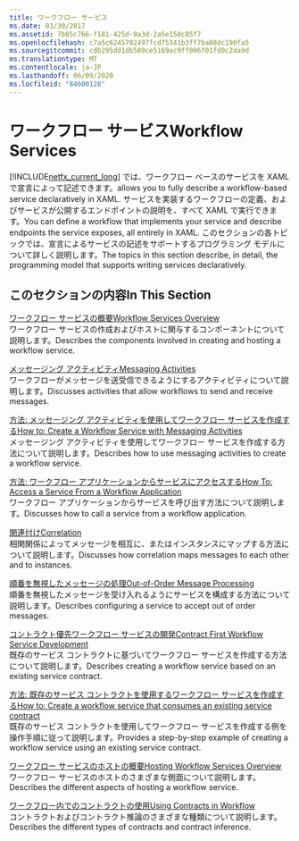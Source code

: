 ```yaml
---
title: ワークフロー サービス
ms.date: 03/30/2017
ms.assetid: 7b05c766-f181-425d-9a3d-2a5e150c85f7
ms.openlocfilehash: c7a5c6245702497fcd75341b3ff7ba08dc190fa5
ms.sourcegitcommit: cdb295dd1db589ce5169ac9ff096f01fd0c2da9d
ms.translationtype: MT
ms.contentlocale: ja-JP
ms.lasthandoff: 06/09/2020
ms.locfileid: "84600128"
---
```

# <a name="workflow-services"></a><span data-ttu-id="b0f34-102">ワークフロー サービス</span><span class="sxs-lookup"><span data-stu-id="b0f34-102">Workflow Services</span></span>
[!INCLUDE[netfx_current_long](../../../../includes/netfx-current-long-md.md)] <span data-ttu-id="b0f34-103">では、ワークフロー ベースのサービスを XAML で宣言によって記述できます。</span><span class="sxs-lookup"><span data-stu-id="b0f34-103">allows you to fully describe a workflow-based service declaratively in XAML.</span></span> <span data-ttu-id="b0f34-104">サービスを実装するワークフローの定義、およびサービスが公開するエンドポイントの説明を、すべて XAML で実行できます。</span><span class="sxs-lookup"><span data-stu-id="b0f34-104">You can define a workflow that implements your service and describe endpoints the service exposes, all entirely in XAML.</span></span> <span data-ttu-id="b0f34-105">このセクションの各トピックでは、宣言によるサービスの記述をサポートするプログラミング モデルについて詳しく説明します。</span><span class="sxs-lookup"><span data-stu-id="b0f34-105">The topics in this section describe, in detail, the programming model that supports writing services declaratively.</span></span>  
  
## <a name="in-this-section"></a><span data-ttu-id="b0f34-106">このセクションの内容</span><span class="sxs-lookup"><span data-stu-id="b0f34-106">In This Section</span></span>  
 [<span data-ttu-id="b0f34-107">ワークフロー サービスの概要</span><span class="sxs-lookup"><span data-stu-id="b0f34-107">Workflow Services Overview</span></span>](workflow-services-overview.md)  
 <span data-ttu-id="b0f34-108">ワークフロー サービスの作成およびホストに関与するコンポーネントについて説明します。</span><span class="sxs-lookup"><span data-stu-id="b0f34-108">Describes the components involved in creating and hosting a workflow service.</span></span>  
  
 [<span data-ttu-id="b0f34-109">メッセージング アクティビティ</span><span class="sxs-lookup"><span data-stu-id="b0f34-109">Messaging Activities</span></span>](messaging-activities.md)  
 <span data-ttu-id="b0f34-110">ワークフローがメッセージを送受信できるようにするアクティビティについて説明します。</span><span class="sxs-lookup"><span data-stu-id="b0f34-110">Discusses activities that allow workflows to send and receive messages.</span></span>  
  
 [<span data-ttu-id="b0f34-111">方法: メッセージング アクティビティを使用してワークフロー サービスを作成する</span><span class="sxs-lookup"><span data-stu-id="b0f34-111">How to: Create a Workflow Service with Messaging Activities</span></span>](how-to-create-a-workflow-service-with-messaging-activities.md)  
 <span data-ttu-id="b0f34-112">メッセージング アクティビティを使用してワークフロー サービスを作成する方法について説明します。</span><span class="sxs-lookup"><span data-stu-id="b0f34-112">Describes how to use messaging activities to create a workflow service.</span></span>  
  
 [<span data-ttu-id="b0f34-113">方法: ワークフロー アプリケーションからサービスにアクセスする</span><span class="sxs-lookup"><span data-stu-id="b0f34-113">How To: Access a Service From a Workflow Application</span></span>](how-to-access-a-service-from-a-workflow-application.md)  
 <span data-ttu-id="b0f34-114">ワークフロー アプリケーションからサービスを呼び出す方法について説明します。</span><span class="sxs-lookup"><span data-stu-id="b0f34-114">Discusses how to call a service from a workflow application.</span></span>  
  
 [<span data-ttu-id="b0f34-115">関連付け</span><span class="sxs-lookup"><span data-stu-id="b0f34-115">Correlation</span></span>](correlation.md)  
 <span data-ttu-id="b0f34-116">相関関係によってメッセージを相互に、またはインスタンスにマップする方法について説明します。</span><span class="sxs-lookup"><span data-stu-id="b0f34-116">Discusses how correlation maps messages to each other and to instances.</span></span>  
  
 [<span data-ttu-id="b0f34-117">順番を無視したメッセージの処理</span><span class="sxs-lookup"><span data-stu-id="b0f34-117">Out-of-Order Message Processing</span></span>](out-of-order-message-processing.md)  
 <span data-ttu-id="b0f34-118">順番を無視したメッセージを受け入れるようにサービスを構成する方法について説明します。</span><span class="sxs-lookup"><span data-stu-id="b0f34-118">Describes configuring a service to accept out of order messages.</span></span>  
  
 [<span data-ttu-id="b0f34-119">コントラクト優先ワークフロー サービスの開発</span><span class="sxs-lookup"><span data-stu-id="b0f34-119">Contract First Workflow Service Development</span></span>](../../windows-workflow-foundation/contract-first-workflow-service-development.md)  
 <span data-ttu-id="b0f34-120">既存のサービス コントラクトに基づいてワークフロー サービスを作成する方法について説明します。</span><span class="sxs-lookup"><span data-stu-id="b0f34-120">Describes creating a workflow service based on an existing service contract.</span></span>  
  
 [<span data-ttu-id="b0f34-121">方法: 既存のサービス コントラクトを使用するワークフロー サービスを作成する</span><span class="sxs-lookup"><span data-stu-id="b0f34-121">How to: Create a workflow service that consumes an existing service contract</span></span>](../../windows-workflow-foundation/how-to-create-a-workflow-service-that-consumes-an-existing-service-contract.md)  
 <span data-ttu-id="b0f34-122">既存のサービス コントラクトを使用してワークフロー サービスを作成する例を操作手順に従って説明します。</span><span class="sxs-lookup"><span data-stu-id="b0f34-122">Provides a step-by-step example of creating a workflow service using an existing service contract.</span></span>  
  
 [<span data-ttu-id="b0f34-123">ワークフロー サービスのホストの概要</span><span class="sxs-lookup"><span data-stu-id="b0f34-123">Hosting Workflow Services Overview</span></span>](hosting-workflow-services-overview.md)  
 <span data-ttu-id="b0f34-124">ワークフロー サービスのホストのさまざまな側面について説明します。</span><span class="sxs-lookup"><span data-stu-id="b0f34-124">Describes the different aspects of hosting a workflow service.</span></span>  
  
 [<span data-ttu-id="b0f34-125">ワークフロー内でのコントラクトの使用</span><span class="sxs-lookup"><span data-stu-id="b0f34-125">Using Contracts in Workflow</span></span>](using-contracts-in-workflow.md)  
 <span data-ttu-id="b0f34-126">コントラクトおよびコントラクト推論のさまざまな種類について説明します。</span><span class="sxs-lookup"><span data-stu-id="b0f34-126">Describes the different types of contracts and contract inference.</span></span>
